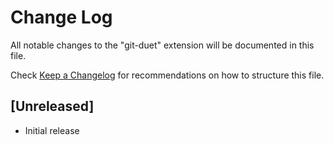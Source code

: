 # Change Log
All notable changes to the "git-duet" extension will be documented in this file.

Check [Keep a Changelog](http://keepachangelog.com/) for recommendations on how to structure this file.

## [Unreleased]
- Initial release
